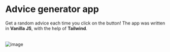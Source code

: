 # Advice generator app

Get a random advice each time you click on the button! The app was written in **Vanilla JS**, with the help of **Tailwind**.
<br><br><br>
![image](https://user-images.githubusercontent.com/62252495/158063571-b16c286e-44a3-41ce-9664-48034991005a.png)
